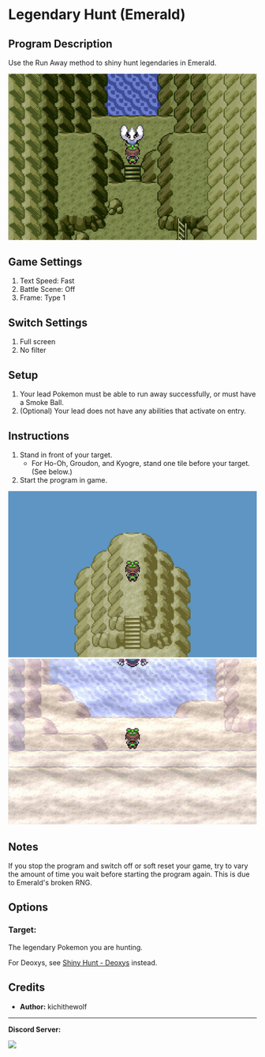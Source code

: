 # Legendary Hunt (Emerald)

## Program Description

Use the Run Away method to shiny hunt legendaries in Emerald.

<img src="images/LegendaryHuntEmerald-0.png">

## Game Settings

1. Text Speed: Fast
2. Battle Scene: Off
3. Frame: Type 1

## Switch Settings

1. Full screen
2. No filter

## Setup

1. Your lead Pokemon must be able to run away successfully, or must have a Smoke Ball.
2. (Optional) Your lead does not have any abilities that activate on entry.

## Instructions

1. Stand in front of your target.
    - For Ho-Oh, Groudon, and Kyogre, stand one tile before your target. (See below.)
2. Start the program in game.

<img src="images/LegendaryHuntEmerald-1.png"> <img src="images/LegendaryHuntEmerald-2.png">

## Notes

If you stop the program and switch off or soft reset your game, try to vary the amount of time you wait before starting the program again. This is due to Emerald's broken RNG.

## Options

### Target:

The legendary Pokemon you are hunting.

For Deoxys, see [Shiny Hunt - Deoxys](ShinyHuntDeoxys.md) instead.

## Credits

- **Author:** kichithewolf


<hr>

**Discord Server:** 

[<img src="https://canary.discordapp.com/api/guilds/695809740428673034/widget.png?style=banner2">](https://discord.gg/cQ4gWxN)

